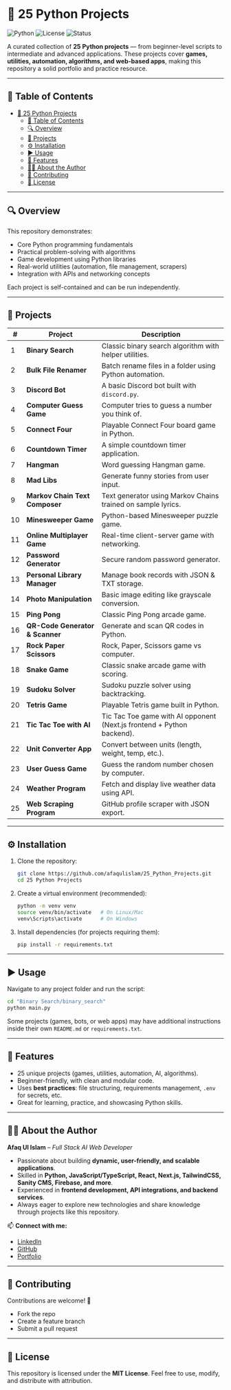 # 🚀 25 Python Projects

![Python](https://img.shields.io/badge/Python-3.8%2B-blue) ![License](https://img.shields.io/badge/License-MIT-green)
![Status](https://img.shields.io/badge/Status-Active-success)

A curated collection of **25 Python projects** — from beginner-level scripts to intermediate and advanced applications.
These projects cover **games, utilities, automation, algorithms, and web-based apps**, making this repository a solid portfolio and practice resource.

---

## 📑 Table of Contents

- [🚀 25 Python Projects](#-25-python-projects)
  - [📑 Table of Contents](#-table-of-contents)
  - [🔍 Overview](#-overview)
  - [📂 Projects](#-projects)
  - [⚙️ Installation](#️-installation)
  - [▶️ Usage](#️-usage)
  - [🌟 Features](#-features)
  - [👨‍💻 About the Author](#-about-the-author)
  - [🤝 Contributing](#-contributing)
  - [📜 License](#-license)

---

## 🔍 Overview

This repository demonstrates:

- Core Python programming fundamentals
- Practical problem-solving with algorithms
- Game development using Python libraries
- Real-world utilities (automation, file management, scrapers)
- Integration with APIs and networking concepts

Each project is self-contained and can be run independently.

---

## 📂 Projects

| #   | Project                         | Description                                                            |
| --- | ------------------------------- | ---------------------------------------------------------------------- |
| 1   | **Binary Search**               | Classic binary search algorithm with helper utilities.                 |
| 2   | **Bulk File Renamer**           | Batch rename files in a folder using Python automation.                |
| 3   | **Discord Bot**                 | A basic Discord bot built with `discord.py`.                           |
| 4   | **Computer Guess Game**         | Computer tries to guess a number you think of.                         |
| 5   | **Connect Four**                | Playable Connect Four board game in Python.                            |
| 6   | **Countdown Timer**             | A simple countdown timer application.                                  |
| 7   | **Hangman**                     | Word guessing Hangman game.                                            |
| 8   | **Mad Libs**                    | Generate funny stories from user input.                                |
| 9   | **Markov Chain Text Composer**  | Text generator using Markov Chains trained on sample lyrics.           |
| 10  | **Minesweeper Game**            | Python-based Minesweeper puzzle game.                                  |
| 11  | **Online Multiplayer Game**     | Real-time client-server game with networking.                          |
| 12  | **Password Generator**          | Secure random password generator.                                      |
| 13  | **Personal Library Manager**    | Manage book records with JSON & TXT storage.                           |
| 14  | **Photo Manipulation**          | Basic image editing like grayscale conversion.                         |
| 15  | **Ping Pong**                   | Classic Ping Pong arcade game.                                         |
| 16  | **QR-Code Generator & Scanner** | Generate and scan QR codes in Python.                                  |
| 17  | **Rock Paper Scissors**         | Rock, Paper, Scissors game vs computer.                                |
| 18  | **Snake Game**                  | Classic snake arcade game with scoring.                                |
| 19  | **Sudoku Solver**               | Sudoku puzzle solver using backtracking.                               |
| 20  | **Tetris Game**                 | Playable Tetris game built in Python.                                  |
| 21  | **Tic Tac Toe with AI**         | Tic Tac Toe game with AI opponent (Next.js frontend + Python backend). |
| 22  | **Unit Converter App**          | Convert between units (length, weight, temp, etc.).                    |
| 23  | **User Guess Game**             | Guess the random number chosen by computer.                            |
| 24  | **Weather Program**             | Fetch and display live weather data using API.                         |
| 25  | **Web Scraping Program**        | GitHub profile scraper with JSON export.                               |

---

## ⚙️ Installation

1. Clone the repository:

   ```bash
   git clone https://github.com/afaqulislam/25_Python_Projects.git
   cd 25 Python Projects
   ```

2. Create a virtual environment (recommended):

   ```bash
   python -m venv venv
   source venv/bin/activate   # On Linux/Mac
   venv\Scripts\activate      # On Windows
   ```

3. Install dependencies (for projects requiring them):

   ```bash
   pip install -r requirements.txt
   ```

---

## ▶️ Usage

Navigate to any project folder and run the script:

```bash
cd "Binary Search/binary_search"
python main.py
```

Some projects (games, bots, or web apps) may have additional instructions inside their own `README.md` or `requirements.txt`.

---

## 🌟 Features

- 25 unique projects (games, utilities, automation, AI, algorithms).
- Beginner-friendly, with clean and modular code.
- Uses **best practices**: file structuring, requirements management, `.env` for secrets, etc.
- Great for learning, practice, and showcasing Python skills.

---

## 👨‍💻 About the Author 

**Afaq Ul Islam** – _Full Stack AI Web Developer_

- Passionate about building **dynamic, user-friendly, and scalable applications**.
- Skilled in **Python, JavaScript/TypeScript, React, Next.js, TailwindCSS, Sanity CMS, Firebase, and more**.
- Experienced in **frontend development, API integrations, and backend services**.
- Always eager to explore new technologies and share knowledge through projects like this repository.

📫 **Connect with me:**

- [LinkedIn](https://www.linkedin.com/in/afaqulislam)
- [GitHub](https://github.com/afaqulislam)
- [Portfolio](https://aui-portfolio.vercel.app)

---

## 🤝 Contributing

Contributions are welcome! 🚀

- Fork the repo
- Create a feature branch
- Submit a pull request

---

## 📜 License

This repository is licensed under the **MIT License**.
Feel free to use, modify, and distribute with attribution.

